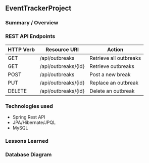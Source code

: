 ## EventTrackerProject

### Summary / Overview

### REST API Endpoints
|HTTP Verb| Resource URI | Action |
| --------|--------------| -------|
| GET | /api/outbreaks | Retrieve all outbreaks |
| GET | /api/outbreaks/{id} | Retrieve outbreaks |
| POST | /api/outbreaks | Post a new break |
| PUT |/api/outbreaks/{id} | Replace an outbreak  |
| DELETE | /api/outbreaks/{id} | Delete an outbreak |

### Technologies used
* Spring Rest API
* JPA/Hibernate/JPQL
* MySQL

### Lessons Learned

### Database Diagram
<!-- ![Tripping](trippingdb.png) -->
